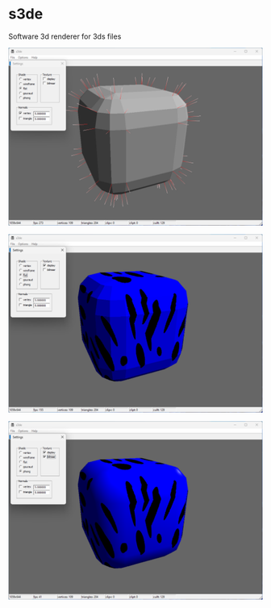 # s3de

Software 3d renderer for 3ds files

![alt text](screenshots/0.png?raw=true "")

![alt text](screenshots/1.png?raw=true "")

![alt text](screenshots/2.png?raw=true "")